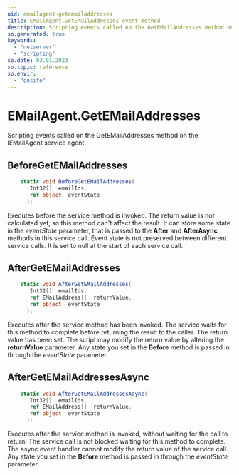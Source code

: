 ```yaml
---
uid: emailagent-getemailaddresses
title: EMailAgent.GetEMailAddresses event method
description: Scripting events called on the GetEMailAddresses method on the EMailAgent service agent.
so.generated: true
keywords:
  - "netserver"
  - "scripting"
so.date: 03.01.2023
so.topic: reference
so.envir:
  - "onsite"
---
```

# EMailAgent.GetEMailAddresses

Scripting events called on the <see cref='M:SuperOffice.CRM.Services.IEMailAgent.GetEMailAddresses'>GetEMailAddresses</see> method on the <see cref='IEMailAgent'>IEMailAgent</see>  service agent.

## BeforeGetEMailAddresses
```cs
    static void BeforeGetEMailAddresses(
       Int32[]  emailIds,
       ref object  eventState
      );
```
Executes before the service method is invoked.
The return value is not calculated yet, so this method can't affect the result.
It can store some state in the *eventState* parameter, that is passed to the **After** and **AfterAsync** methods in this service call.
Event state is not preserved between different service calls. It is set to null at the start of each service call.
## AfterGetEMailAddresses
```cs
    static void AfterGetEMailAddresses(
       Int32[]  emailIds,
       ref EMailAddress[]  returnValue,
       ref object  eventState
      );
```
Executes after the service method has been invoked. The service waits for this method to complete before returning the result to the caller.
The return value has been set. The script may modify the return value by altering the **returnValue** parameter.
Any state you set in the **Before** method is passed in through the *eventState* parameter.
## AfterGetEMailAddressesAsync
```cs
    static void AfterGetEMailAddressesAsync(
       Int32[]  emailIds,
       ref EMailAddress[]  returnValue,
       ref object  eventState
      );
```
Executes after the service method is invoked, without waiting for the call to return.
The service call is not blocked waiting for this method to complete.
The async event handler cannot modify the return value of the service call.
Any state you set in the **Before** method is passed in through the *eventState* parameter.

